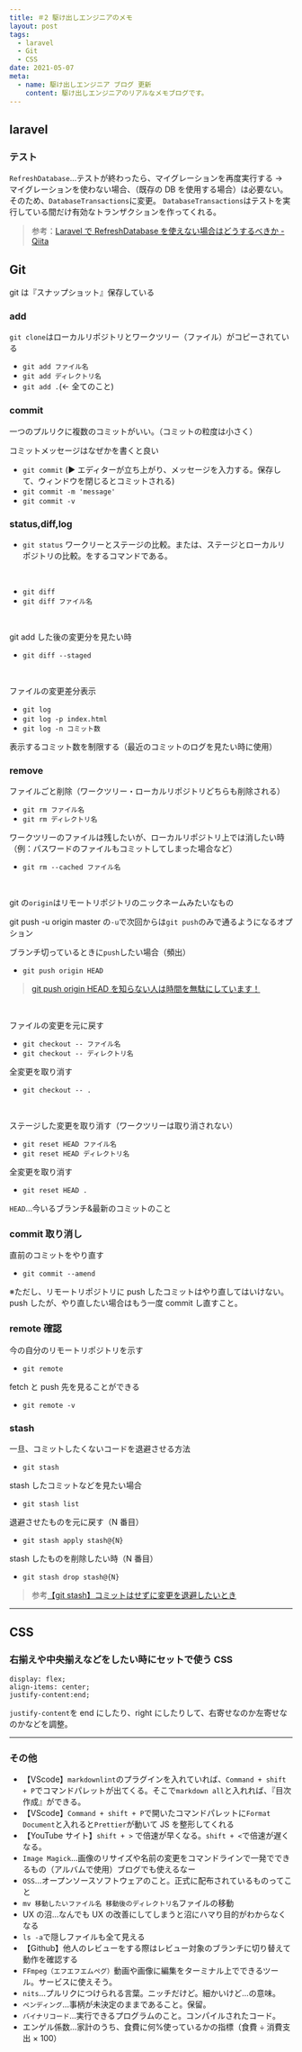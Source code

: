 ```yaml
---
title: ＃2 駆け出しエンジニアのメモ
layout: post
tags:
  - laravel
  - Git
  - CSS
date: 2021-05-07
meta:
  - name: 駆け出しエンジニア ブログ 更新
    content: 駆け出しエンジニアのリアルなメモブログです。
---
```


## laravel

### テスト

`RefreshDatabase`…テストが終わったら、マイグレーションを再度実行する → マイグレーションを使わない場合、（既存の DB を使用する場合）は必要ない。
そのため、`DatabaseTransactions`に変更。
`DatabaseTransactions`はテストを実行している間だけ有効なトランザクションを作ってくれる。

> 参考：[Laravel で RefreshDatabase を使えない場合はどうするべきか - Qiita](https://qiita.com/aminevsky/items/71e42ffee39c3b77a952)

## Git

git は『スナップショット』保存している

### add

`git clone`はローカルリポジトリとワークツリー（ファイル）がコピーされている

- `git add ファイル名`
- `git add ディレクトリ名`
- `git add .`(← 全てのこと)

### commit

一つのプルリクに複数のコミットがいい。（コミットの粒度は小さく）

コミットメッセージはなぜかを書くと良い

- `git commit` (▶︎ エディターが立ち上がり、メッセージを入力する。保存して、ウィンドウを閉じるとコミットされる)
- `git commit -m 'message'`
- `git commit -v`

### status,diff,log

- `git status`
  ワークリーとステージの比較。または、ステージとローカルリポジトリの比較。をするコマンドである。

<br>

- `git diff`
- `git diff ファイル名`

<br>

git add した後の変更分を見たい時

- `git diff --staged`

<br>

ファイルの変更差分表示

- `git log`
- `git log -p index.html`
- `git log -n コミット数`

表示するコミット数を制限する（最近のコミットのログを見たい時に使用）

### remove

ファイルごと削除（ワークツリー・ローカルリポジトリどちらも削除される）

- `git rm ファイル名`
- `git rm ディレクトリ名`

ワークツリーのファイルは残したいが、ローカルリポジトリ上では消したい時（例：パスワードのファイルもコミットしてしまった場合など）

- `git rm --cached ファイル名`

<br>

git の`origin`はリモートリポジトリのニックネームみたいなもの

git push -u origin master
の`-u`で次回からは`git push`のみで通るようになるオプション

ブランチ切っているときに`push`したい場合（頻出）

- `git push origin HEAD`

> [git push origin HEAD を知らない人は時間を無駄にしています！
> ](https://qiita.com/Takao_/items/44d2aa23d6b1ab22a53a?utm_content=bufferf2f0f&utm_medium=social&utm_source=twitter.com&utm_campaign=buffer)

<br>

ファイルの変更を元に戻す

- `git checkout -- ファイル名`
- `git checkout -- ディレクトリ名`

全変更を取り消す

- `git checkout -- .`

<br>

ステージした変更を取り消す（ワークツリーは取り消されない）

- `git reset HEAD ファイル名`
- `git reset HEAD ディレクトリ名`

全変更を取り消す

- `git reset HEAD .`

`HEAD`…今いるブランチ&最新のコミットのこと

### commit 取り消し

直前のコミットをやり直す

- `git commit --amend`

※ただし、リモートリポジトリに push したコミットはやり直してはいけない。
push したが、やり直したい場合はもう一度 commit し直すこと。

### remote 確認

今の自分のリモートリポジトリを示す

- `git remote`

fetch と push 先を見ることができる

- `git remote -v`

### stash

一旦、コミットしたくないコードを退避させる方法

- `git stash`

stash したコミットなどを見たい場合

- `git stash list`

退避させたものを元に戻す（N 番目）

- `git stash apply stash@{N}`

stash したものを削除したい時（N 番目）

- `git stash drop stash@{N}`

> 参考[【git stash】コミットはせずに変更を退避したいとき](https://qiita.com/chihiro/items/f373873d5c2dfbd03250)

---

## CSS

### 右揃えや中央揃えなどをしたい時にセットで使う CSS

```
display: flex;
align-items: center;
justify-content:end;
```

`justify-content`を end にしたり、right にしたりして、右寄せなのか左寄せなのかなどを調整。

---

### その他

- 【VScode】`markdownlint`のプラグインを入れていれば、`Command + shift + P`でコマンドパレットが出てくる。そこで`markdown all`と入れれば、『目次作成』ができる。
- 【VScode】`Command + shift + P`で開いたコマンドパレットに`Format Document`と入れると`Prettier`が動いて JS を整形してくれる
- 【YouTube サイト】`shift + >` で倍速が早くなる。`shift + <`で倍速が遅くなる。
- `Image Magick`…画像のリサイズや名前の変更をコマンドラインで一発でできるもの（アルバムで使用）ブログでも使えるなー
- `OSS`…オープンソースソフトウェアのこと。正式に配布されているものってこと
- `mv 移動したいファイル名 移動後のディレクトリ名`ファイルの移動
- UX の沼…なんでも UX の改善にしてしまうと沼にハマり目的がわからなくなる
- `ls -a`で隠しファイルも全て見える
- 【Github】他人のレビューをする際はレビュー対象のブランチに切り替えて動作を確認する
- `FFmpeg（エフエフエムペグ）`動画や画像に編集をターミナル上でできるツール。サービスに使えそう。
- `nits`…プルリクにつけられる言葉。ニッチだけど。細かいけど…の意味。
- `ペンディング`…事柄が未決定のままであること。保留。
- `バイナリコード`…実行できるプログラムのこと。コンパイルされたコード。
- エンゲル係数…家計のうち、食費に何%使っているかの指標（食費 ÷ 消費支出 × 100）
